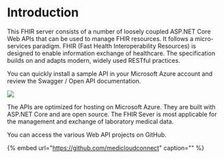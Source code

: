 # Introduction

This FHIR server consists of a number of loosely coupled ASP.NET Core Web APIs that can be used to manage FHIR resources. It follows a micro-services paradigm. FHIR \(Fast Health Interoperability Resources\) is designed to enable information exchange of healthcare. The specification builds on and adapts modern, widely used RESTful practices.

You can quickly install a sample API in your Microsoft Azure account and review the Swagger / Open API documentation.

 [![](http://azuredeploy.net/deploybutton.png)](https://azuredeploy.net/?repository=https://github.com/medicloudconnect/LISConnector.FHIR.PatientService)

The APIs are optimized for hosting on Microsoft Azure. They are built with ASP.NET Core and are open source. The FHIR Sever is most applicable for the management and exchange of laboratory medical data.

You can access the various Web API projects on GitHub.

{% embed url="https://github.com/medicloudconnect" caption="" %}

